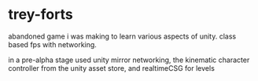 # trey-forts

abandoned game i was making to learn various aspects of unity. class based fps with networking. 

in a pre-alpha stage
used unity mirror networking, the kinematic character controller from the unity asset store, and realtimeCSG for levels
